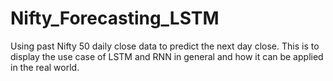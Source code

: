 # Nifty_Forecasting_LSTM
Using past Nifty 50 daily close data to predict the next day close.
This is to display the use case of LSTM and RNN in general and how it can be applied in the real world.
